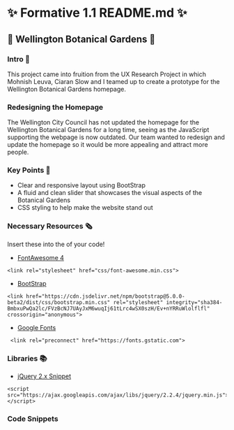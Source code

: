 # ✨ Formative 1.1 README.md ✨

## 🌹 Wellington Botanical Gardens 🌹

### Intro 📁
This project came into fruition from the UX Research Project in which Mohnish Leuva, Ciaran Slow and I teamed up to create a prototype for the Wellington Botanical Gardens homepage.

### Redesigning the Homepage
The Wellington City Council has not updated the homepage for the Wellington Botanical Gardens for a long time, seeing as the JavaScript supporting the webpage is now outdated. Our team wanted to redesign and update the homepage so it would be more appealing and attract more people.

### Key Points 🔑
* Clear and responsive layout using BootStrap
* A fluid and clean slider that showcases the visual aspects of the Botanical Gardens
* CSS styling to help make the website stand out

### Necessary Resources 🗞️
Insert these into the <head> of your code! 
* [FontAwesome 4](https://fontawesome.com/v4.7.0/get-started/)
~~~
<link rel="stylesheet" href="css/font-awesome.min.css">
~~~
* [BootStrap](https://getbootstrap.com/docs/5.0/getting-started/introduction/)
~~~
<link href="https://cdn.jsdelivr.net/npm/bootstrap@5.0.0-beta2/dist/css/bootstrap.min.css" rel="stylesheet" integrity="sha384-BmbxuPwQa2lc/FVzBcNJ7UAyJxM6wuqIj61tLrc4wSX0szH/Ev+nYRRuWlolflfl" crossorigin="anonymous">
~~~
* [Google Fonts](https://fonts.google.com/)
~~~
 <link rel="preconnect" href="https://fonts.gstatic.com">
~~~
  


### Libraries 📚

* [jQuery 2.x Snippet](https://developers.google.com/speed/libraries#jquery)
~~~
<script src="https://ajax.googleapis.com/ajax/libs/jquery/2.2.4/jquery.min.js"></script>
~~~


### Code Snippets
